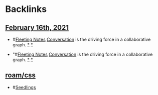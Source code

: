 
# Backlinks
## [February 16th, 2021](<February 16th, 2021.md>)
- #[Fleeting Notes](<Fleeting Notes.md>) [Conversation]([conversation](<conversation.md>)) is the driving force in a collaborative graph. [*](((vpjnwXgpo))) [*]([Seedlings](<Seedlings.md>))

- "#[Fleeting Notes](<Fleeting Notes.md>) [Conversation]([conversation](<conversation.md>)) is the driving force in a collaborative graph. [*](((vpjnwXgpo))) [*]([Seedlings](<Seedlings.md>))

## [roam/css](<roam/css.md>)
- #[Seedlings](<Seedlings.md>)

